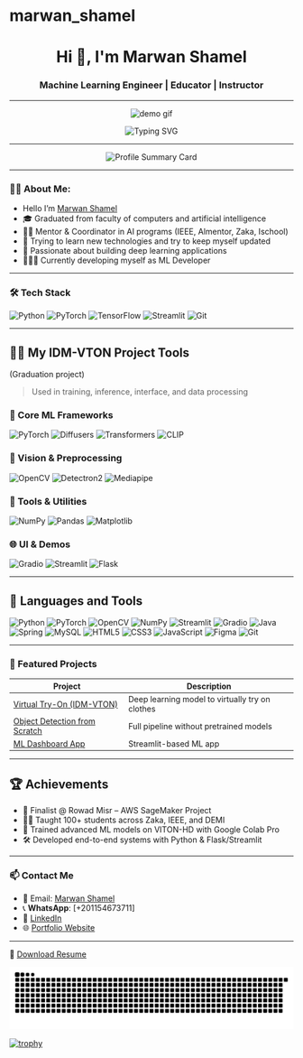 # marwan_shamel
<h1 align="center">Hi 👋, I'm Marwan Shamel</h1>
<h3 align="center">Machine Learning Engineer | Educator | Instructor</h3>

---

<p align="center">
  <img src="https://private-user-images.githubusercontent.com/116935697/361184097-b684bb74-db1c-4590-94ac-094ae01d1580.gif" width="500" alt="demo gif"/>
</p>

<p align="center">
  <img src="https://readme-typing-svg.demolab.com?font=Fira+Code&weight=500&size=22&pause=1000&color=F60C52&center=true&vCenter=true&width=435&lines=Deep+Learning+Developer;Computer+Vision+Specialist;Mentor+%26+AI+Educator" alt="Typing SVG" />
</p>

---

<p align="center">
  <img src="https://github-profile-summary-cards.vercel.app/api/cards/profile-details?username=marwan-shamel1&theme=github_dark" alt="Profile Summary Card"/>
</p>

---

### 👨‍💻 About Me:
- Hello I’m [Marwan Shamel](https://www.linkedin.com/in/marwan-shamel/)
- 🎓 Graduated from faculty of computers and artificial intelligence
- 👨‍🏫 Mentor & Coordinator in AI programs (IEEE, Almentor, Zaka, Ischool)
- 🌱 Trying to learn new technologies and try to keep myself updated
- 🧠 Passionate about building deep learning applications
- 👨🏻‍💻 Currently developing myself as ML Developer 

---

### 🛠️ Tech Stack
![Python](https://img.shields.io/badge/-Python-3776AB?style=flat-square&logo=python&logoColor=white)
![PyTorch](https://img.shields.io/badge/-PyTorch-EE4C2C?style=flat-square&logo=pytorch&logoColor=white)
![TensorFlow](https://img.shields.io/badge/-TensorFlow-FF6F00?style=flat-square&logo=tensorflow&logoColor=white)
![Streamlit](https://img.shields.io/badge/-Streamlit-FF4B4B?style=flat-square&logo=streamlit&logoColor=white)
![Git](https://img.shields.io/badge/-Git-F05032?style=flat-square&logo=git&logoColor=white)

---
## 👨‍🔬 My IDM-VTON Project Tools 
(Graduation project)
> Used in training, inference, interface, and data processing

### 🧱 Core ML Frameworks
![PyTorch](https://img.shields.io/badge/-PyTorch-EE4C2C?style=flat&logo=pytorch&logoColor=white)
![Diffusers](https://img.shields.io/badge/-HuggingFace%20Diffusers-FCC624?style=flat&logo=huggingface&logoColor=black)
![Transformers](https://img.shields.io/badge/-Transformers-yellow?style=flat&logo=huggingface&logoColor=black)
![CLIP](https://img.shields.io/badge/-CLIP-000000?style=flat&logo=openai&logoColor=white)

### 🧰 Vision & Preprocessing
![OpenCV](https://img.shields.io/badge/-OpenCV-5C3EE8?style=flat&logo=opencv&logoColor=white)
![Detectron2](https://img.shields.io/badge/-Detectron2-00BFFF?style=flat&logo=data:image/svg+xml;base64,...&logoColor=white)
![Mediapipe](https://img.shields.io/badge/-MediaPipe-FF6F00?style=flat&logo=google&logoColor=white)

### 💾 Tools & Utilities
![NumPy](https://img.shields.io/badge/-NumPy-013243?style=flat&logo=numpy&logoColor=white)
![Pandas](https://img.shields.io/badge/-Pandas-150458?style=flat&logo=pandas&logoColor=white)
![Matplotlib](https://img.shields.io/badge/-Matplotlib-11557C?style=flat&logo=matplotlib&logoColor=white)

### 🌐 UI & Demos
![Gradio](https://img.shields.io/badge/-Gradio-FF4B4B?style=flat&logo=gradio&logoColor=white)
![Streamlit](https://img.shields.io/badge/-Streamlit-FF416C?style=flat&logo=streamlit&logoColor=white)
![Flask](https://img.shields.io/badge/-Flask-000000?style=flat&logo=flask&logoColor=white)

---
## 🔧 Languages and Tools

![Python](https://img.shields.io/badge/-Python-3776AB?style=flat&logo=python&logoColor=white)
![PyTorch](https://img.shields.io/badge/-PyTorch-EE4C2C?style=flat&logo=pytorch&logoColor=white)
![OpenCV](https://img.shields.io/badge/-OpenCV-5C3EE8?style=flat&logo=opencv&logoColor=white)
![NumPy](https://img.shields.io/badge/-NumPy-013243?style=flat&logo=numpy&logoColor=white)
![Streamlit](https://img.shields.io/badge/-Streamlit-FF4B4B?style=flat&logo=streamlit&logoColor=white)
![Gradio](https://img.shields.io/badge/-Gradio-FF416C?style=flat&logo=gradio&logoColor=white)
![Java](https://img.shields.io/badge/-Java-007396?style=flat&logo=java&logoColor=white)
![Spring](https://img.shields.io/badge/-Spring-6DB33F?style=flat&logo=spring&logoColor=white)
![MySQL](https://img.shields.io/badge/-MySQL-4479A1?style=flat&logo=mysql&logoColor=white)
![HTML5](https://img.shields.io/badge/-HTML5-E34F26?style=flat&logo=html5&logoColor=white)
![CSS3](https://img.shields.io/badge/-CSS3-1572B6?style=flat&logo=css3&logoColor=white)
![JavaScript](https://img.shields.io/badge/-JavaScript-F7DF1E?style=flat&logo=javascript&logoColor=black)
![Figma](https://img.shields.io/badge/-Figma-F24E1E?style=flat&logo=figma&logoColor=white)
![Git](https://img.shields.io/badge/-Git-F05032?style=flat&logo=git&logoColor=white)

---

### 💼 Featured Projects

| Project | Description |
|--------|-------------|
| [Virtual Try-On (IDM-VTON)](https://colab.research.google.com/drive/1UlDBEwroxwf_gV4BkQBVRYyJ4-RBrf1K?authuser=1#scrollTo=qlp9O2qaMlBe) | Deep learning model to virtually try on clothes |
| [Object Detection from Scratch](https://github.com/yourusername/project2) | Full pipeline without pretrained models |
| [ML Dashboard App](https://github.com/yourusername/project3) | Streamlit-based ML app |

---
## 🏆 Achievements

- 🥇 Finalist @ Rowad Misr – AWS SageMaker Project  
- 🧑‍🏫 Taught 100+ students across Zaka, IEEE, and DEMI  
- 🧪 Trained advanced ML models on VITON-HD with Google Colab Pro  
- 🛠 Developed end-to-end systems with Python & Flask/Streamlit

---

### 📫 Contact Me
- 📧 Email: [Marwan Shamel](maroshamel67@gmail.com)
- 📞 **WhatsApp**: [+201154673711] 
- 💼 [LinkedIn](https://www.linkedin.com/in/marwan-shamel/)  
- 🌐 [Portfolio Website](https://marwan-shamel1.github.io/my-portofolio/)

---

📄 [Download Resume](https://drive.usercontent.google.com/download?id=1KmR0U9slhDpJn-g_6gs2Hy-GFiKEb2wa&export=download&authuser=0&confirm=t&uuid=020c545e-52ad-4de0-8439-9cf75818d73d&at=AN8xHop865QqE-YTc-lUYRaNDs6S:1750413370265)

![Snake animation](https://raw.githubusercontent.com/romanyn36/romanyn36/output/snake.svg)


[![trophy](https://github-profile-trophy.vercel.app/?username=marwan-shamel1&theme=darkhub&title=Repositories,Commits,Followers,Experience)](https://github.com/ryo-ma/github-profile-trophy)

